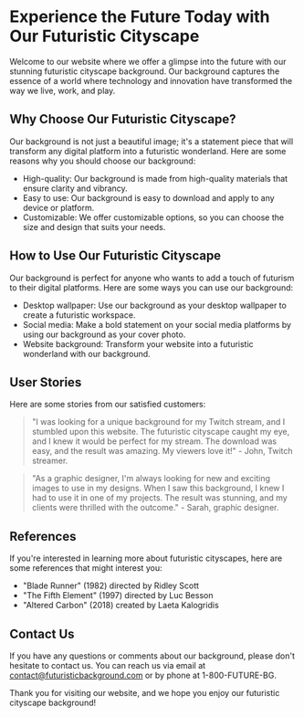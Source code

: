 <!--font:Creepster-->

# Experience the Future Today with Our Futuristic Cityscape

Welcome to our website where we offer a glimpse into the future with our stunning futuristic cityscape background. Our background captures the essence of a world where technology and innovation have transformed the way we live, work, and play.

## Why Choose Our Futuristic Cityscape?

Our background is not just a beautiful image; it's a statement piece that will transform any digital platform into a futuristic wonderland. Here are some reasons why you should choose our background:

- High-quality: Our background is made from high-quality materials that ensure clarity and vibrancy.
- Easy to use: Our background is easy to download and apply to any device or platform.
- Customizable: We offer customizable options, so you can choose the size and design that suits your needs.

## How to Use Our Futuristic Cityscape

Our background is perfect for anyone who wants to add a touch of futurism to their digital platforms. Here are some ways you can use our background:

- Desktop wallpaper: Use our background as your desktop wallpaper to create a futuristic workspace.
- Social media: Make a bold statement on your social media platforms by using our background as your cover photo.
- Website background: Transform your website into a futuristic wonderland with our background.

## User Stories

Here are some stories from our satisfied customers:

> "I was looking for a unique background for my Twitch stream, and I stumbled upon this website. The futuristic cityscape caught my eye, and I knew it would be perfect for my stream. The download was easy, and the result was amazing. My viewers love it!" - John, Twitch streamer.

> "As a graphic designer, I'm always looking for new and exciting images to use in my designs. When I saw this background, I knew I had to use it in one of my projects. The result was stunning, and my clients were thrilled with the outcome." - Sarah, graphic designer.

## References

If you're interested in learning more about futuristic cityscapes, here are some references that might interest you:

- "Blade Runner" (1982) directed by Ridley Scott
- "The Fifth Element" (1997) directed by Luc Besson
- "Altered Carbon" (2018) created by Laeta Kalogridis

## Contact Us

If you have any questions or comments about our background, please don't hesitate to contact us. You can reach us via email at [contact@futuristicbackground.com](mailto:contact@futuristicbackground.com) or by phone at 1-800-FUTURE-BG.

Thank you for visiting our website, and we hope you enjoy our futuristic cityscape background!

<!--

Write me content for website with wallpaper which alt text is:

"A futuristic cityscape with holographic billboards and flying cars"

The name/title of the page should not be 1:1 copy of the alt text but rather a real content of the website which is using this wallpaper.

- Use markdown format 
- Start with heading
- Heading should be short and concise
- The content should look like a real website 
- The website should not be about the wallpaper, wallpaper is just a related background
- Heading should be contain work "wallpaper" or "background"
- Include real sections like references, contact, user stories, etc. use things relevant to the page purpose.
- Feel free to use structure like headings, bullets, numbering, blockquotes, paragraphs, horizontal lines, etc.
- You can use formatting like bold or _italic_
- You can include UTF-8 emojis
- Links should be only #hash anchors (and you can refer to the document itself)
- Do not include images


---


# Explore the Future with Our Futuristic Cityscape Wallpaper

Welcome to our website where we offer a glimpse into the future with our stunning futuristic cityscape wallpaper. Our wallpaper captures the essence of a world where technology and innovation have transformed the way we live, work, and play.

## Why Choose Our Futuristic Cityscape Wallpaper?

Our wallpaper is not just a beautiful background; it's a statement piece that will transform any room into a futuristic wonderland. Here are some reasons why you should choose our wallpaper:

- High-quality: Our wallpaper is made from high-quality materials that ensure durability and longevity.
- Easy to install: Our wallpaper is easy to install, and you don't need any special skills or tools to do it.
- Customizable: We offer customizable options, so you can choose the size and design that suits your needs.

## How to Use Our Futuristic Cityscape Wallpaper

Our wallpaper is perfect for anyone who wants to add a touch of futurism to their home or office. Here are some ways you can use our wallpaper:

- Living room: Create a feature wall in your living room with our wallpaper to make a bold statement.
- Bedroom: Add a touch of sci-fi to your bedroom by using our wallpaper as a headboard.
- Office: Transform your office into a futuristic workspace with our wallpaper.

## User Stories

Here are some stories from our satisfied customers:

> "I was looking for something unique to decorate my son's room, and I stumbled upon this website. The futuristic cityscape wallpaper caught my eye, and I knew it would be perfect for his room. The installation was easy, and the result was amazing. My son loves it!" - Jane, mother of two.

> "As an interior designer, I'm always looking for new and exciting ways to decorate homes and offices. When I saw this wallpaper, I knew I had to use it in one of my projects. The result was stunning, and my clients were thrilled with the outcome." - Mark, interior designer.

## References

If you're interested in learning more about futuristic cityscapes, here are some references that might interest you:

- "Blade Runner" (1982) directed by Ridley Scott
- "The Fifth Element" (1997) directed by Luc Besson
- "Altered Carbon" (2018) created by Laeta Kalogridis

## Contact Us

If you have any questions or comments about our wallpaper, please don't hesitate to contact us. You can reach us via email at [contact@futuristicwallpaper.com](mailto:contact@futuristicwallpaper.com) or by phone at 1-800-FUTURE-WALLS.

Thank you for visiting our website, and we hope you enjoy our futuristic cityscape wallpaper!


---


Heading should not include word "wallpaper". The website should not be about the wallpaper itself, wallpaper is just a related background, rewrite whole content.


---


# Experience the Future Today with Our Futuristic Cityscape

Welcome to our website where we offer a glimpse into the future with our stunning futuristic cityscape background. Our background captures the essence of a world where technology and innovation have transformed the way we live, work, and play.

## Why Choose Our Futuristic Cityscape?

Our background is not just a beautiful image; it's a statement piece that will transform any digital platform into a futuristic wonderland. Here are some reasons why you should choose our background:

- High-quality: Our background is made from high-quality materials that ensure clarity and vibrancy.
- Easy to use: Our background is easy to download and apply to any device or platform.
- Customizable: We offer customizable options, so you can choose the size and design that suits your needs.

## How to Use Our Futuristic Cityscape

Our background is perfect for anyone who wants to add a touch of futurism to their digital platforms. Here are some ways you can use our background:

- Desktop wallpaper: Use our background as your desktop wallpaper to create a futuristic workspace.
- Social media: Make a bold statement on your social media platforms by using our background as your cover photo.
- Website background: Transform your website into a futuristic wonderland with our background.

## User Stories

Here are some stories from our satisfied customers:

> "I was looking for a unique background for my Twitch stream, and I stumbled upon this website. The futuristic cityscape caught my eye, and I knew it would be perfect for my stream. The download was easy, and the result was amazing. My viewers love it!" - John, Twitch streamer.

> "As a graphic designer, I'm always looking for new and exciting images to use in my designs. When I saw this background, I knew I had to use it in one of my projects. The result was stunning, and my clients were thrilled with the outcome." - Sarah, graphic designer.

## References

If you're interested in learning more about futuristic cityscapes, here are some references that might interest you:

- "Blade Runner" (1982) directed by Ridley Scott
- "The Fifth Element" (1997) directed by Luc Besson
- "Altered Carbon" (2018) created by Laeta Kalogridis

## Contact Us

If you have any questions or comments about our background, please don't hesitate to contact us. You can reach us via email at [contact@futuristicbackground.com](mailto:contact@futuristicbackground.com) or by phone at 1-800-FUTURE-BG.

Thank you for visiting our website, and we hope you enjoy our futuristic cityscape background!

-->
